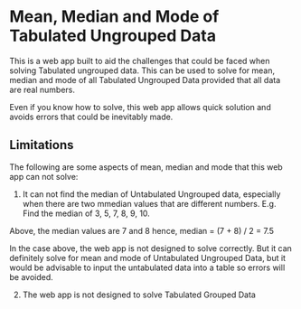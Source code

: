 # Mean, Median and Mode of Tabulated Ungrouped Data

This is a web app built to aid the challenges that could be faced when solving Tabulated ungrouped data. This can be used to solve for mean, median and mode of all Tabulated Ungrouped Data provided that all data are real numbers.

Even if you know how to solve, this web app allows quick solution and avoids errors that could be inevitably made.

## Limitations

The following are some aspects of mean, median and mode that this web app can not solve:

1. It can not find the median of Untabulated Ungrouped data, especially when there are two mmedian values that are different numbers. E.g. Find the median of 3, 5, 7, 8, 9, 10.

Above, the median values are 7 and 8 hence, median = (7 + 8) / 2 = 7.5

In the case above, the web app is not designed to solve correctly. But it can definitely solve for mean and mode of Untabulated Ungrouped Data, but it would be advisable to input the untabulated data into a table so errors will be avoided.

2. The web app is not designed to solve Tabulated Grouped Data
